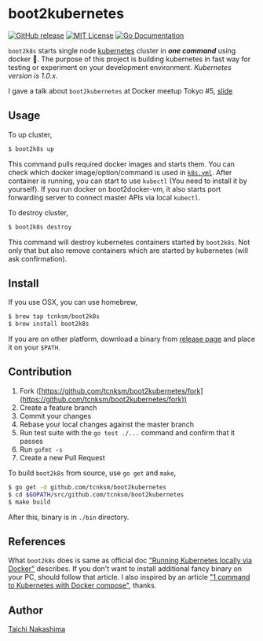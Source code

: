 # boot2kubernetes

[![GitHub release](http://img.shields.io/github/release/tcnksm/boot2kubernetes.svg?style=flat-square)][release]
[![MIT License](http://img.shields.io/badge/license-MIT-blue.svg?style=flat-square)][license]
[![Go Documentation](http://img.shields.io/badge/go-documentation-blue.svg?style=flat-square)][godocs]

[release]: https://github.com/tcnksm/boot2kubernetes/releases
[license]: https://github.com/tcnksm/boot2kubernetes/blob/master/LICENSE
[godocs]: http://godoc.org/github.com/tcnksm/boot2kubernetes

`boot2k8s` starts single node [kubernetes](https://github.com/googlecloudplatform/kubernetes) cluster in _**one command**_ using docker :whale:. The purpose of this project is building kubernetes in fast way for testing or experiment on your development environment. _Kubernetes version is 1.0.x_. 

I gave a talk about `boot2kubernetes` at Docker meetup Tokyo #5, [slide](http://go-talks.appspot.com/github.com/tcnksm/talks/2015/08/docker-meetup-tokyo5.slide#1)

## Usage

To up cluster,

```bash
$ boot2k8s up
```

This command pulls required docker images and starts them. You can check which docker image/option/command is used in [`k8s.yml`](/config/k8s.yml). After container is running, you can start to use `kubectl` (You need to install it by yourself). If you run docker on boot2docker-vm, it also starts port forwarding server to connect master APIs via local `kubectl`. 

To destroy cluster,

```bash
$ boot2k8s destroy
```

This command will destroy kubernetes containers started by `boot2k8s`. Not only that but also remove containers which are started by kubernetes (will ask confirmation). 

## Install

If you use OSX, you can use homebrew,

```bash
$ brew tap tcnksm/boot2k8s
$ brew install boot2k8s
```
If you are on other platform, download a binary from [release page](https://github.com/tcnksm/boot2kubernetes/releases) and place it on your `$PATH`.

## Contribution

1. Fork ([https://github.com/tcnksm/boot2kubernetes/fork](https://github.com/tcnksm/boot2kubernetes/fork))
1. Create a feature branch
1. Commit your changes
1. Rebase your local changes against the master branch
1. Run test suite with the `go test ./...` command and confirm that it passes
1. Run `gofmt -s`
1. Create a new Pull Request

To build `boot2k8s` from source, use `go get` and `make`, 

```bash
$ go get -d github.com/tcnksm/boot2kubernetes
$ cd $GOPATH/src/github.com/tcnksm/boot2kubernetes
$ make build
```

After this, binary is in `./bin` directory. 


## References

What `boot2k8s` does is same as official doc ["Running Kubernetes locally via Docker"](https://github.com/GoogleCloudPlatform/kubernetes/blob/release-1.0/docs/getting-started-guides/docker.md) describes. If you don't want to install additional fancy binary on your PC, should follow that article. I also inspired by an article ["1 command to Kubernetes with Docker compose"](http://sebgoa.blogspot.jp/2015/04/1-command-to-kubernetes-with-docker.html), thanks.

## Author

[Taichi Nakashima](https://github.com/tcnksm)
